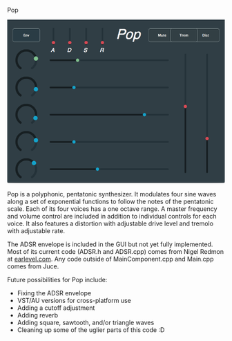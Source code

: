  Pop
 
 ![pop](https://github.com/dallinw/Pop/blob/master/pop.png)
 
Pop is a polyphonic, pentatonic synthesizer. It modulates four sine waves along a
set of exponential functions to follow the notes of the pentatonic scale. Each of its
four voices has a one octave range. A master frequency and volume control are
included in addition to individual controls for each voice. It also features a distortion
with adjustable drive level and tremolo with adjustable rate.
 
The ADSR envelope is included in the GUI but not yet fully implemented. Most of its
current code (ADSR.h and ADSR.cpp) comes from Nigel Redmon at <a href="earlevel.com">earlevel.com</a>.
Any code outside of MainComponent.cpp and Main.cpp comes from Juce.

Future possibilities for Pop include:
<ul>
<li>Fixing the ADSR envelope</li>
<li>VST/AU versions for cross-platform use</li>
<li>Adding a cutoff adjustment</li>
<li>Adding reverb</li>
<li>Adding square, sawtooth, and/or triangle waves</li>
<li>Cleaning up some of the uglier parts of this code :D</li>
</ul>
